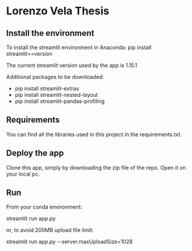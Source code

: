# Lorenzo Vela Thesis

## Install the environment
To install the streamlit environment in Anaconda:
pip install streamlit==version

The current streamlit version used by the app is 1.15.1

Additional packages to be downloaded:
- pip install streamlit-extras
- pip install streamlit-nested-layout
- pip install streamlit-pandas-profiling

## Requirements
You can find all the libraries used in this project in the requirements.txt.

## Deploy the app
Clone this app, simply by downloading the zip file of the repo. Open it on your local pc.

## Run

From your conda environment:

streamlit run app.py

or, to avoid 200MB upload file limit:

streamlit run app.py --server.maxUploadSize=1028
